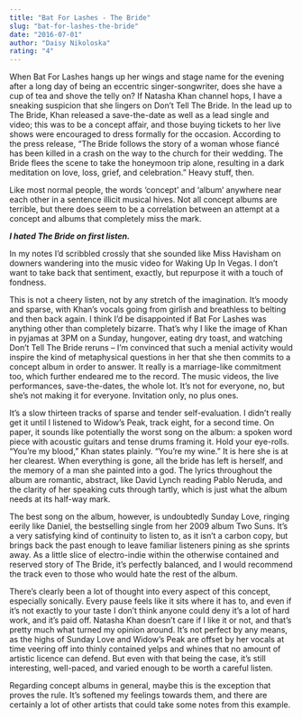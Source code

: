```yaml
---
title: "Bat For Lashes - The Bride"
slug: "bat-for-lashes-the-bride"
date: "2016-07-01"
author: "Daisy Nikoloska"
rating: "4"
---
```


When Bat For Lashes hangs up her wings and stage name for the evening after a long day of being an eccentric singer-songwriter, does she have a cup of tea and shove the telly on? If Natasha Khan channel hops, I have a sneaking suspicion that she lingers on Don’t Tell The Bride. In the lead up to The Bride, Khan released a save-the-date as well as a lead single and video; this was to be a concept affair, and those buying tickets to her live shows were encouraged to dress formally for the occasion. According to the press release, “The Bride follows the story of a woman whose fiancé has been killed in a crash on the way to the church for their wedding. The Bride flees the scene to take the honeymoon trip alone, resulting in a dark meditation on love, loss, grief, and celebration.” Heavy stuff, then.

Like most normal people, the words ‘concept’ and ‘album’ anywhere near each other in a sentence illicit musical hives. Not all concept albums are terrible, but there does seem to be a correlation between an attempt at a concept and albums that completely miss the mark.

_**I hated The Bride on first listen.**_

In my notes I’d scribbled crossly that she sounded like Miss Havisham on downers wandering into the music video for Waking Up In Vegas. I don’t want to take back that sentiment, exactly, but repurpose it with a touch of fondness.

This is not a cheery listen, not by any stretch of the imagination. It’s moody and sparse, with Khan’s vocals going from girlish and breathless to belting and then back again. I think I’d be disappointed if Bat For Lashes was anything other than completely bizarre. That’s why I like the image of Khan in pyjamas at 3PM on a Sunday, hungover, eating dry toast, and watching Don’t Tell The Bride reruns – I’m convinced that such a menial activity would inspire the kind of metaphysical questions in her that she then commits to a concept album in order to answer. It really is a marriage-like commitment too, which further endeared me to the record. The music videos, the live performances, save-the-dates, the whole lot. It’s not for everyone, no, but she’s not making it for everyone. Invitation only, no plus ones.

It’s a slow thirteen tracks of sparse and tender self-evaluation. I didn’t really get it until I listened to Widow’s Peak, track eight, for a second time. On paper, it sounds like potentially the worst song on the album: a spoken word piece with acoustic guitars and tense drums framing it. Hold your eye-rolls. “You’re my blood,” Khan states plainly. “You’re my wine.” It is here she is at her clearest. When everything is gone, all the bride has left is herself, and the memory of a man she painted into a god. The lyrics throughout the album are romantic, abstract, like David Lynch reading Pablo Neruda, and the clarity of her speaking cuts through tartly, which is just what the album needs at its half-way mark.

The best song on the album, however, is undoubtedly Sunday Love, ringing eerily like Daniel, the bestselling single from her 2009 album Two Suns. It’s a very satisfying kind of continuity to listen to, as it isn’t a carbon copy, but brings back the past enough to leave familiar listeners pining as she sprints away. As a little slice of electro-indie within the otherwise contained and reserved story of The Bride, it’s perfectly balanced, and I would recommend the track even to those who would hate the rest of the album.

There’s clearly been a lot of thought into every aspect of this concept, especially sonically. Every pause feels like it sits where it has to, and even if it’s not exactly to your taste I don’t think anyone could deny it’s a lot of hard work, and it’s paid off. Natasha Khan doesn’t care if I like it or not, and that’s pretty much what turned my opinion around. It’s not perfect by any means, as the highs of Sunday Love and Widow’s Peak are offset by her vocals at time veering off into thinly contained yelps and whines that no amount of artistic licence can defend. But even with that being the case, it’s still interesting, well-paced, and varied enough to be worth a careful listen.

Regarding concept albums in general, maybe this is the exception that proves the rule. It’s softened my feelings towards them, and there are certainly a lot of other artists that could take some notes from this example.

